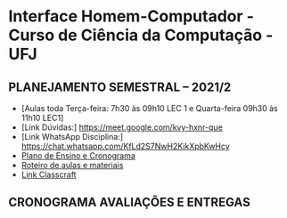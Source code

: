 # Interface Homem-Computador - Curso de Ciência da Computação - UFJ

## PLANEJAMENTO SEMESTRAL – 2021/2 

- [Aulas toda Terça-feira: 7h30 às 09h10 LEC 1 e Quarta-feira 09h30 às 11h10 LEC1]
- [Link Dúvidas:] https://meet.google.com/kvy-hxnr-que
- [Link WhatsApp Disciplina:] https://chat.whatsapp.com/KfLd2S7NwH2KikXpbKwHcy
- [Plano de Ensino e Cronograma](https://github.com/anacginocencio/Interface/files/8356382/plano_ensino_ihc_2021_2.pdf)
- [Roteiro de aulas e materiais](documentos/roteiro.md)
- [Link Classcraft](https://www.classcraft.com/pt/)

##  CRONOGRAMA AVALIAÇÕES E ENTREGAS

